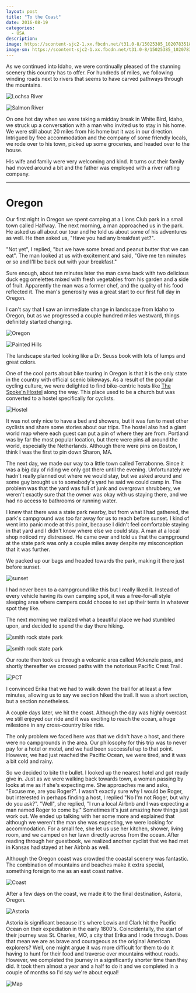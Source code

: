 ```yaml
---
layout: post
title: "To the Coast"
date: 2016-08-19
categories:
  - USA
description:
image: https://scontent-sjc2-1.xx.fbcdn.net/t31.0-8/15025385_10207835188697875_6444733270064084216_o.jpg
image-sm: https://scontent-sjc2-1.xx.fbcdn.net/t31.0-8/15025385_10207835188697875_6444733270064084216_o.jpg
---
```


As we continued into Idaho, we were continually pleased of the stunning scenery this country has to offer. For hundreds of miles, we following winding roads next to rivers that seems to have carved pathways through the mountains.

![Lochsa River](https://scontent.fsnc1-2.fna.fbcdn.net/t31.0-8/15128880_10207834583602748_4712693267381615734_o.jpg)

![Salmon River](https://scontent.fsnc1-2.fna.fbcdn.net/t31.0-8/15138572_10207833648219364_1037633154376956312_o.jpg)

On one hot day when we were taking a midday break in White Bird, Idaho, we struck up a conversation with a man who invited us to stay in his home. We were still about 20 miles from his home but it was in our direction. Intrigued by free accommodation and the company of some friendly locals, we rode over to his town, picked up some groceries, and headed over to the house.

His wife and family were very welcoming and kind. It turns out their family had moved around a bit and the father was employed with a river rafting company.

---

# Oregon

Our first night in Oregon we spent camping at a Lions Club park in a small town called Halfway. The next morning, a man approached us in the park. He asked us all about our tour and he told us about some of his adventures as well. He then asked us, "Have you had any breakfast yet?".

"Not yet", I replied, "but we have some bread and peanut butter that we can eat". The man looked at us with excitement and said, "Give me ten minutes or so and I'll be back out with your breakfast."

Sure enough, about ten minutes later the man came back with two delicious duck egg omelettes mixed with fresh vegetables from his garden and a side of fruit. Apparently the man was a former chef, and the quality of his food reflected it. The man's generosity was a great start to our first full day in Oregon.

I can't say that I saw an immediate change in landscape from Idaho to Oregon, but as we progressed a couple hundred miles westward, things definitely started changing.

![Oregon](https://scontent.fsnc1-2.fna.fbcdn.net/t31.0-8/15123220_10207835083975257_3801626442109586467_o.jpg)

![Painted Hills](https://scontent.fsnc1-2.fna.fbcdn.net/t31.0-8/15123239_10207835094535521_5525775440695588930_o.jpg)

The landscape started looking like a Dr. Seuss book with lots of lumps and great colors.

One of the cool parts about bike touring in Oregon is that it is the only state in the country with official scenic bikeways. As a result of the popular cycling culture, we were delighted to find bike-centric hosts like [The Spoke'n Hostel](http://spokenhostel.org/) along the way. This place used to be a church but was converted to a hostel specifically for cyclists.

![Hostel](https://scontent.fsnc1-2.fna.fbcdn.net/t31.0-8/14542530_10207506861769907_3390872111722879363_o.jpg)

It was not only nice to have a bed and showers, but it was fun to meet other cyclists and share some stories about our trips. The hostel also had a giant world map where each guest can put a pin of where they are from. Portland was by far the most popular location, but there were pins all around the world, especially the Netherlands. Although there were pins on Boston, I think I was the first to pin down Sharon, MA.

The next day, we made our way to a little town called Terrabonne. Since it was a big day of riding we only got there until the evening. Unfortunately we hadn't really planned out where we would stay, but we asked around and some guy brought us to somebody's yard he said we could camp in. The problem was that the yard was full of junk and overgrown shrubbery, we weren't exactly sure that the owner was okay with us staying there, and we had no access to bathrooms or running water.

I knew that there was a state park nearby, but from what I had gathered, the park's campground was too far away for us to reach before sunset. I kind of went into panic mode at this point, because I didn't feel comfortable staying in that yard and I didn't know where else we could stay. A man at a local shop noticed my distressed. He came over and told us that the campground at the state park was only a couple miles away despite my misconception that it was further.

We packed up our bags and headed towards the park, making it there just before sunset.

![sunset](https://scontent.fsnc1-2.fna.fbcdn.net/t31.0-8/15025304_10207835222378717_5879737535330524829_o.jpg)

I had never been to a campground like this but I really liked it. Instead of every vehicle having its own camping spot, it was a free-for-all style sleeping area where campers could choose to set up their tents in whatever spot they like.

The next morning we realized what a beautiful place we had stumbled upon, and decided to spend the day there hiking.

![smith rock state park](https://scontent.fsnc1-2.fna.fbcdn.net/t31.0-8/15042223_10207835153016983_194346581908128188_o.jpg)

![smith rock state park](https://scontent.fsnc1-2.fna.fbcdn.net/t31.0-8/15025350_10207835153857004_1149142254855450841_o.jpg)

Our route then took us through a volcanic area called Mckenzie pass, and shortly thereafter we crossed paths with the notorious Pacific Crest Trail.

![PCT](https://scontent.fsnc1-2.fna.fbcdn.net/t31.0-8/15042274_10207835157537096_2095538345576042736_o.jpg)

I convinced Erika that we had to walk down the trail for at least a few minutes, allowing us to say we section hiked the trail. It was a short section, but a section nonetheless.

A couple days later, we hit the coast. Although the day was highly overcast we still enjoyed our ride and it was exciting to reach the ocean, a huge milestone in any cross-country bike ride.

The only problem we faced here was that we didn't have a host, and there were no campgrounds in the area. Our philosophy for this trip was to never pay for a hotel or motel, and we had been successful up to that point. However, we had just reached the Pacific Ocean, we were tired, and it was a bit cold and rainy.

So we decided to bite the bullet. I looked up the nearest hotel and got ready give in. Just as we were walking back towards town, a woman passing by looks at me as if she's expecting me. She approaches me and asks, "Excuse me, are you Roger?". I wasn't exactly sure why I would be Roger, but interested in perhaps finding a host, I replied "No I'm not Roger, but why do you ask?".
"Well", she replied, "I run a local Airbnb and I was expecting a man named Roger to come by." Sometimes it's just amazing how things just work out. We ended up talking with her some more and explained that although we weren't the man she was expecting, we were looking for accommodation. For a small fee, she let us use her kitchen, shower, living room, and we camped on her lawn directly across from the ocean. After reading through her guestbook, we realized another cyclist that we had met in Kansas had stayed at her Airbnb as well.

Although the Oregon coast was crowded the coastal scenery was fantastic. The combination of mountains and beaches make it extra special, something foreign to me as an east coast native.

![Coast](https://scontent.fsnc1-2.fna.fbcdn.net/t31.0-8/15025385_10207835188697875_6444733270064084216_o.jpg)

After a few days on the coast, we made it to the final destination, Astoria, Oregon.

![Astoria](https://scontent.fsnc1-2.fna.fbcdn.net/t31.0-8/15138402_10207835193217988_3799942460373836210_o.jpg)

Astoria is significant because it's where Lewis and Clark hit the Pacific Ocean on their expediation in the early 1800's. Coincidentally, the start of their journey was St. Charles, MO, a city that Erika and I rode through. Does that mean we are as brave and courageous as the original American explorers? Well, one might argue it was more difficult for them to do it having to hunt for their food and traverse over mountains without roads. However, we completed the journey in a significantly shorter time than they did. It took them almost a year and a half to do it and we completed in a couple of months so I'd say we're about equal!

![Map](https://scontent.fsnc1-2.fna.fbcdn.net/v/t1.0-9/15085740_10207855604808265_6490816267074992835_n.jpg?oh=a72f6e2c51d57c2dae30e9f7ed227f7b&oe=58CC24D1)
